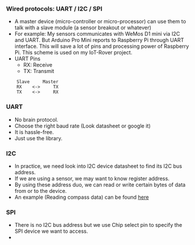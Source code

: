 ### Wired protocols: UART / I2C / SPI
* A master device (micro-controller or micro-processor) can use them to talk with a slave module (a sensor breakout or whatever)
* For example: My sensors communicates with WeMos D1 mini via I2C and UART. But Arduino Pro Mini reports to Raspberry Pi through UART interface. This will save a lot of pins and processing power of Raspberry Pi. This scheme is used on my IoT-Rover project.
* UART Pins
  * RX: Receive
  * TX: Transmit
```
    Slave     Master
    RX    <->     TX
    TX    <->     RX
```
### UART
* No brain protocol.
* Choose the right baud rate (Look datasheet or google it)
* It is hassle-free.
* Just use the library.
### I2C
* In practice, we need look into I2C device datasheet to find its I2C bus address.
* If we are using a sensor, we may want to know register address.
* By using these address duo, we can read or write certain bytes of data from or to the device.
* An example (Reading compass data) can be found [here]()
### SPI
* There is no I2C bus address but we use Chip select pin to specify the SPI device we want to access.
*
